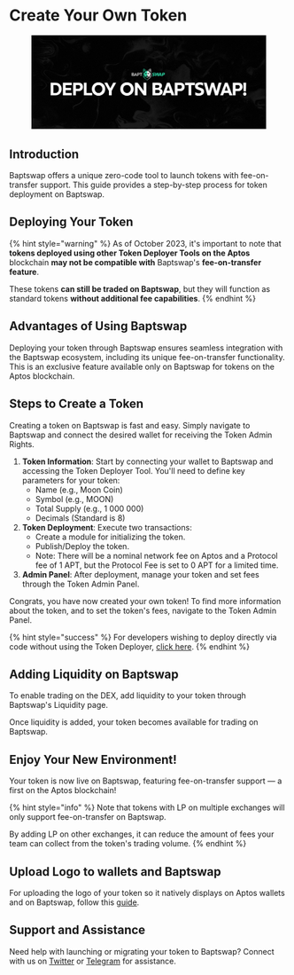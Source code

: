 # Create Your Own Token

<figure><img src=".gitbook/assets/DeployOnBaptSwap.png" alt=""><figcaption></figcaption></figure>

## Introduction

Baptswap offers a unique zero-code tool to launch tokens with fee-on-transfer support. This guide provides a step-by-step process for token deployment on Baptswap.

## Deploying Your Token

{% hint style="warning" %}
As of October 2023, it's important to note that **tokens deployed using other Token Deployer Tools on the Aptos** blockchain **may not be compatible with** Baptswap's **fee-on-transfer feature**.&#x20;

These tokens **can still be traded on Baptswap**, but they will function as standard tokens **without additional fee capabilities**.
{% endhint %}

## Advantages of Using Baptswap

Deploying your token through Baptswap ensures seamless integration with the Baptswap ecosystem, including its unique fee-on-transfer functionality. This is an exclusive feature available only on Baptswap for tokens on the Aptos blockchain.

## Steps to Create a Token

Creating a token on Baptswap is fast and easy. Simply navigate to Baptswap and connect the desired wallet for receiving the Token Admin Rights.&#x20;

1. **Token Information**: Start by connecting your wallet to Baptswap and accessing the Token Deployer Tool. You'll need to define key parameters for your token:
   * Name (e.g., Moon Coin)
   * Symbol (e.g., MOON)
   * Total Supply (e.g., 1 000 000)
   * Decimals (Standard is 8)
2. **Token Deployment**: Execute two transactions:
   * Create a module for initializing the token.
   * Publish/Deploy the token.
   * Note: There will be a nominal network fee on Aptos and a Protocol fee of 1 APT, but the Protocol Fee is set to 0 APT for a limited time.
3. **Admin Panel**: After deployment, manage your token and set fees through the Token Admin Panel.

Congrats, you have now created your own token! To find more information about the token, and to set the token's fees, navigate to the Token Admin Panel.

{% hint style="success" %}
For developers wishing to deploy directly via code without using the Token Deployer, [click here](https://aptos.dev/tutorials/your-first-coin/).
{% endhint %}

## Adding Liquidity on Baptswap

To enable trading on the DEX, add liquidity to your token through Baptswap's Liquidity page.

Once liquidity is added, your token becomes available for trading on Baptswap.

## Enjoy Your New Environment!

Your token is now live on Baptswap, featuring fee-on-transfer support — a first on the Aptos blockchain!

{% hint style="info" %}
Note that tokens with LP on multiple exchanges will only support fee-on-transfer on Baptswap.

By adding LP on other exchanges, it can reduce the amount of fees your team can collect from the token's trading volume.
{% endhint %}

## Upload Logo to wallets and Baptswap

For uploading the logo of your token so it natively displays on Aptos wallets and on Baptswap, follow this [guide](https://github.com/hippospace/aptos-coin-list/tree/main).

## Support and Assistance

Need help with launching or migrating your token to Baptswap? Connect with us on [Twitter](https://x.com/Baptswap) or [Telegram](https://t.me/baptlabs) for assistance.
